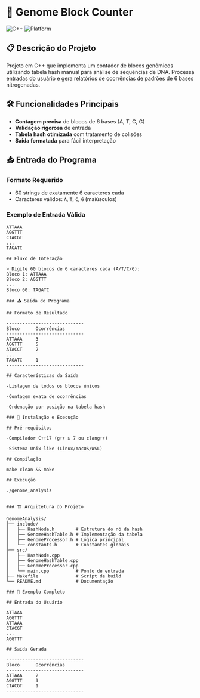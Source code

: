 # 🧬 Genome Block Counter

![C++](https://img.shields.io/badge/C++-17-blue)
![Platform](https://img.shields.io/badge/Platform-Linux%20|%20macOS%20|%20WSL-lightgrey)

## 📋 Descrição do Projeto

Projeto em C++ que implementa um contador de blocos genômicos utilizando tabela hash manual para análise de sequências de DNA. Processa entradas do usuário e gera relatórios de ocorrências de padrões de 6 bases nitrogenadas.

## 🛠️ Funcionalidades Principais

- **Contagem precisa** de blocos de 6 bases (A, T, C, G)
- **Validação rigorosa** de entrada
- **Tabela hash otimizada** com tratamento de colisões
- **Saída formatada** para fácil interpretação

## 📥 Entrada do Programa

### Formato Requerido
- 60 strings de exatamente 6 caracteres cada
- Caracteres válidos: `A`, `T`, `C`, `G` (maiúsculos)

### Exemplo de Entrada Válida
```text
ATTAAA
AGGTTT
CTACGT
...
TAGATC

## Fluxo de Interação

> Digite 60 blocos de 6 caracteres cada (A/T/C/G):
Bloco 1: ATTAAA
Bloco 2: AGGTTT
...
Bloco 60: TAGATC

### 📤 Saída do Programa

## Formato de Resultado

-----------------------------
Bloco      Ocorrências
-----------------------------
ATTAAA     3
AGGTTT     5
ATACCT     2
...
TAGATC     1
-----------------------------

## Características da Saída

-Listagem de todos os blocos únicos

-Contagem exata de ocorrências

-Ordenação por posição na tabela hash

### 🚀 Instalação e Execução

## Pré-requisitos

-Compilador C++17 (g++ ≥ 7 ou clang++)

-Sistema Unix-like (Linux/macOS/WSL)

## Compilação

make clean && make

## Execução

./genome_analysis


### 🏗️ Arquitetura do Projeto

GenomeAnalysis/
├── include/
│   ├── HashNode.h        # Estrutura do nó da hash
│   ├── GenomeHashTable.h # Implementação da tabela
│   ├── GenomeProcessor.h # Lógica principal
│   └── constants.h       # Constantes globais
├── src/
│   ├── HashNode.cpp
│   ├── GenomeHashTable.cpp
│   ├── GenomeProcessor.cpp
│   └── main.cpp          # Ponto de entrada
├── Makefile              # Script de build
└── README.md             # Documentação

### 📝 Exemplo Completo

## Entrada do Usuário

ATTAAA
AGGTTT
ATTAAA
CTACGT
...
AGGTTT

## Saída Gerada

-----------------------------
Bloco      Ocorrências
-----------------------------
ATTAAA     2
AGGTTT     3
CTACGT     1
-----------------------------
